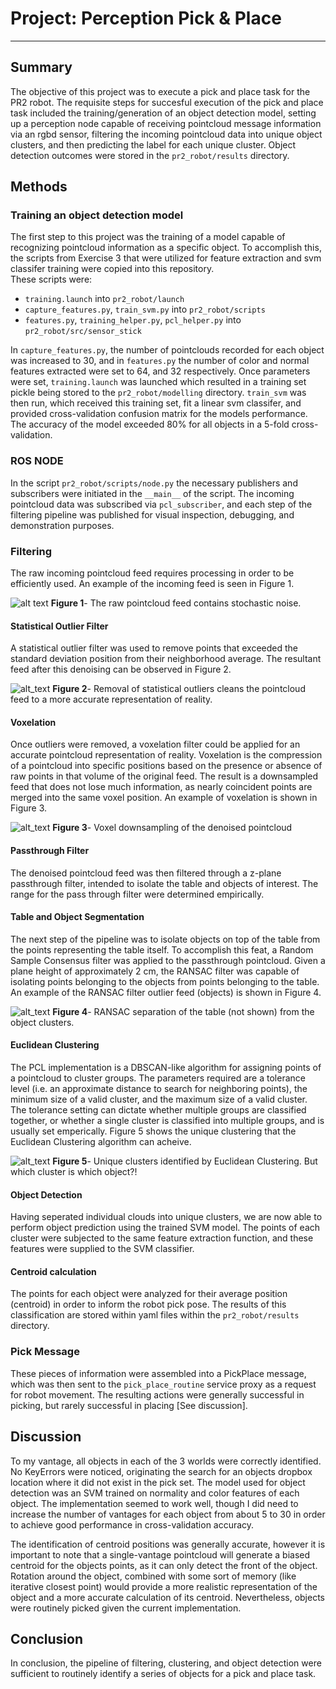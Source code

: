 # Project: Perception Pick & Place


---
## Summary

The objective of this project was to execute a pick and place task for the PR2 robot.  The requisite steps for succesful
execution of the pick and place task included the training/generation of an object detection model, setting up a perception
node capable of receiving pointcloud message information via an rgbd sensor, filtering the incoming pointcloud data into
unique object clusters, and then predicting the label for each unique cluster.  Object detection outcomes were stored in the
`pr2_robot/results` directory.  

[//]: # (Image References)

[raw]: ./misc_images/raw.png
[denoised]: ./misc_images/denoised.png
[passthrough]: ./misc_images/passthrough.png
[voxel]: ./misc_images/voxel_filter.png
[table]: ./misc_images/table.png
[objects]: ./misc_images/objects.png
[clusters]: ./misc_images/clusters.png

## Methods

### Training an object detection model
The first step to this project was the training of a model capable of recognizing pointcloud
information as a specific object.  To accomplish this, the scripts from Exercise 3 that were
utilized for feature extraction and svm classifer training were copied into this repository.  
These scripts were:
  * `training.launch` into `pr2_robot/launch`
  * `capture_features.py`, `train_svm.py` into `pr2_robot/scripts`
  * `features.py`, `training_helper.py`, `pcl_helper.py` into `pr2_robot/src/sensor_stick`

In `capture_features.py`, the number of pointclouds recorded for each object was increased to 30, and in
`features.py` the number of color and normal features extracted were set to 64, and 32 respectively.
Once parameters were set, `training.launch` was launched which resulted in a training set pickle being
stored to the `pr2_robot/modelling` directory.  `train_svm` was then run, which received this
training set, fit a linear svm classifer, and provided cross-validation confusion matrix for the
models performance.  The accuracy of the model exceeded 80% for all objects in a 5-fold cross-validation.


### ROS NODE

In the script `pr2_robot/scripts/node.py` the necessary publishers and subscribers were
initiated in the `__main__` of the script.  The incoming pointcloud data was subscribed
via `pcl_subscriber`, and each step of the filtering pipeline was published for visual
inspection, debugging, and demonstration purposes.

### Filtering

The raw incoming pointcloud feed requires processing in order to be efficiently used.  An
example of the incoming feed is seen in Figure 1.  

![alt text][raw]
**Figure 1**- The raw pointcloud feed contains stochastic noise.  

#### Statistical Outlier Filter
A statistical outlier filter was used to remove points that exceeded the standard
deviation position from their neighborhood average.  The resultant feed after this denoising
can be observed in Figure 2.  

![alt_text][denoised]
**Figure 2**- Removal of statistical outliers cleans the pointcloud feed to a more
accurate representation of reality.  

#### Voxelation
Once outliers were removed, a voxelation filter could be applied for an accurate pointcloud
representation of reality.  Voxelation is the compression of a pointcloud into specific positions
based on the presence or absence of raw points in that volume of the original feed.  The result
is a downsampled feed that does not lose much information, as nearly coincident points are
merged into the same voxel position.  An example of voxelation is shown in Figure 3.

![alt_text][voxel]
**Figure 3**- Voxel downsampling of the denoised pointcloud


#### Passthrough Filter

The denoised pointcloud feed was then filtered through a z-plane passthrough filter, intended
to isolate the table and objects of interest.  The range for the pass through filter were
determined empirically.

#### Table and Object Segmentation

The next step of the pipeline was to isolate objects on top of the table from the points representing
the table itself.  To accomplish this feat, a Random Sample Consensus filter was applied to the
passthrough pointcloud.  Given a plane height of approximately 2 cm, the RANSAC filter was capable
of isolating points belonging to the objects from points belonging to the table.  An example of the
RANSAC filter outlier feed (objects) is shown in Figure 4.

![alt_text][objects]
**Figure 4**- RANSAC separation of the table (not shown) from the object clusters.

#### Euclidean Clustering
The PCL implementation is a DBSCAN-like algorithm for assigning points of a pointcloud to
cluster groups.  The parameters required are a tolerance level (i.e. an approximate distance to
search for neighboring points), the minimum size of a valid cluster, and the maximum size of
a valid cluster.  The tolerance setting can dictate whether multiple groups are classified together,
or whether a single cluster is classified into multiple groups, and is usually set emperically.
Figure 5 shows the unique clustering that the Euclidean Clustering algorithm can acheive.  

![alt_text][clusters]
**Figure 5**- Unique clusters identified by Euclidean Clustering.  But which cluster is which object?!

#### Object Detection
Having seperated individual clouds into unique clusters, we are now able to perform object prediction
using the trained SVM model.  The points of each cluster were subjected to the same feature extraction
function, and these features were supplied to the SVM classifier.  


#### Centroid calculation
The points for each object were analyzed for their average position (centroid) in
order to inform the robot pick pose. The results of this classification
are stored within yaml files within the `pr2_robot/results` directory.  

### Pick Message
These pieces of information were assembled into a PickPlace message, which was then sent to the
`pick_place_routine` service proxy as a request for robot movement.  The resulting actions were
generally successful in picking, but rarely successful in placing [See discussion].

## Discussion

To my vantage, all objects in each of the 3 worlds were correctly identified.  No KeyErrors were
noticed, originating the search for an objects dropbox location where it did not exist in the pick
set.  The model used for object detection was an SVM trained on normality and color features of
each object.  The implementation seemed to work well, though I did need to increase the number of
vantages for each object from about 5 to 30 in order to achieve good performance in cross-validation
accuracy.  

The identification of centroid positions was generally accurate, however it is important to note that
a single-vantage pointcloud will generate a biased centroid for the objects points, as it can only
detect the front of the object.  Rotation around the object, combined with some sort of memory (like
iterative closest point) would provide a more realistic representation of the object and a more
accurate calculation of its centroid.  Nevertheless, objects were routinely picked given the current
implementation.  

## Conclusion

In conclusion, the pipeline of filtering, clustering, and object detection were sufficient to
routinely identify a series of objects for a pick and place task.  

